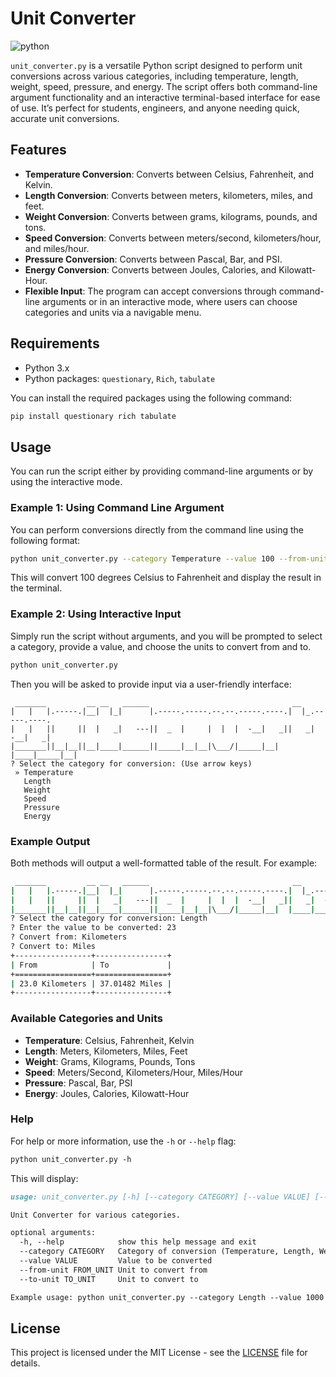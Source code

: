 # Unit Converter

![python](https://img.shields.io/badge/Python-3776AB?style=for-the-badge&logo=python&logoColor=white)

`unit_converter.py` is a versatile Python script designed to perform unit conversions across various categories, including temperature, length, weight, speed, pressure, and energy. The script offers both command-line argument functionality and an interactive terminal-based interface for ease of use. It’s perfect for students, engineers, and anyone needing quick, accurate unit conversions.

## Features

- **Temperature Conversion**: Converts between Celsius, Fahrenheit, and Kelvin.
- **Length Conversion**: Converts between meters, kilometers, miles, and feet.
- **Weight Conversion**: Converts between grams, kilograms, pounds, and tons.
- **Speed Conversion**: Converts between meters/second, kilometers/hour, and miles/hour.
- **Pressure Conversion**: Converts between Pascal, Bar, and PSI.
- **Energy Conversion**: Converts between Joules, Calories, and Kilowatt-Hour.
- **Flexible Input**: The program can accept conversions through command-line arguments or in an interactive mode, where users can choose categories and units via a navigable menu.

## Requirements

- Python 3.x
- Python packages: `questionary`, `Rich`, `tabulate`

You can install the required packages using the following command:

```bash
pip install questionary rich tabulate
```

## Usage

You can run the script either by providing command-line arguments or by using the interactive mode.

### Example 1: Using Command Line Argument

You can perform conversions directly from the command line using the following format:

```bash
python unit_converter.py --category Temperature --value 100 --from-unit Celsius --to-unit Fahrenheit
```

This will convert 100 degrees Celsius to Fahrenheit and display the result in the terminal.

### Example 2: Using Interactive Input

Simply run the script without arguments, and you will be prompted to select a category, provide a value, and choose the units to convert from and to.

```bash
python unit_converter.py
```

Then you will be asked to provide input via a user-friendly interface:

```plain
 _______         __ __   ______                                __              
|   |   |.-----.|__|  |_|      |.-----.-----.--.--.-----.----.|  |_.-----.----.
|   |   ||     ||  |   _|   ---||  _  |     |  |  |  -__|   _||   _|  -__|   _|
|_______||__|__||__|____|______||_____|__|__|\___/|_____|__|  |____|_____|__|  
? Select the category for conversion: (Use arrow keys)
 » Temperature
   Length
   Weight
   Speed
   Pressure
   Energy
```

### Example Output

Both methods will output a well-formatted table of the result. For example:

```bash
 _______         __ __   ______                                __              
|   |   |.-----.|__|  |_|      |.-----.-----.--.--.-----.----.|  |_.-----.----.
|   |   ||     ||  |   _|   ---||  _  |     |  |  |  -__|   _||   _|  -__|   _|
|_______||__|__||__|____|______||_____|__|__|\___/|_____|__|  |____|_____|__|  
? Select the category for conversion: Length
? Enter the value to be converted: 23
? Convert from: Kilometers
? Convert to: Miles
+-----------------+----------------+
| From            | To             |
+=================+================+
| 23.0 Kilometers | 37.01482 Miles |
+-----------------+----------------+
```

### Available Categories and Units

- **Temperature**: Celsius, Fahrenheit, Kelvin
- **Length**: Meters, Kilometers, Miles, Feet
- **Weight**: Grams, Kilograms, Pounds, Tons
- **Speed**: Meters/Second, Kilometers/Hour, Miles/Hour
- **Pressure**: Pascal, Bar, PSI
- **Energy**: Joules, Calories, Kilowatt-Hour

### Help

For help or more information, use the `-h` or `--help` flag:

```md
python unit_converter.py -h
```

This will display:

```md
usage: unit_converter.py [-h] [--category CATEGORY] [--value VALUE] [--from-unit FROM_UNIT] [--to-unit TO_UNIT]

Unit Converter for various categories.

optional arguments:
  -h, --help            show this help message and exit
  --category CATEGORY   Category of conversion (Temperature, Length, Weight, Speed, Pressure, Energy)
  --value VALUE         Value to be converted
  --from-unit FROM_UNIT Unit to convert from
  --to-unit TO_UNIT     Unit to convert to

Example usage: python unit_converter.py --category Length --value 1000 --from-unit Meters --to-unit Kilometers
```

## License

This project is licensed under the MIT License - see the [LICENSE](../LICENSE) file for details.
